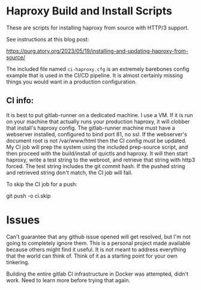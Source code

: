 # Haproxy Build and Install Scripts

These are scripts for installing haproxy from source with HTTP/3 support.

See instructions at this blog post:

https://purg.atory.org/2023/05/19/installing-and-updating-haproxy-from-source/

The included file named `ci-haproxy.cfg` is an extremely barebones config
example that is used in the CI/CD pipeline.  It is almost certainly missing
things you would want in a production configuration.

## CI info:

It is best to put gitlab-runner on a dedicated machine.  I use a VM.  If it
is run on your machine that actually runs your production haproxy, it will
clobber that install's haproxy config.  The gitlab-runner machine must have
a webserver installed, configured to bind port 81, no ssl.  If the webserver's
document root is not /var/www/html then the CI config must be updated. My CI
job will prep the system using the included prep-source script, and then
proceed with the build/install of quictls and haproxy.  It will then start
haproxy, write a test string to the webroot, and retrieve that string with
http3 forced.  The test string includes the git commit hash.  If the pushed
string and retrieved string don't match, the CI job will fail.

To skip the CI job for a push:

git push -o ci.skip

# Issues

Can't guarantee that any github issue opened will get resolved, but I'm not
going to completely ignore them.  This is a personal project made available
because others might find it useful.  It is not meant to address everything
that the world can think of.  Think of it as a starting point for your own
tinkering.

Building the entire gitlab CI infrastructure in Docker was attempted, didn't
work.  Need to learn more before trying that again.
